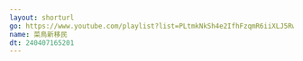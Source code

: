```yaml
---
layout: shorturl
go: https://www.youtube.com/playlist?list=PLtmkNkSh4e2IfhFzqmR6iiXLJ5Rw-TkpP
name: 菜鳥新移民
dt: 240407165201
---
```

